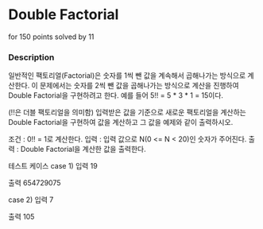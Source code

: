 # Double Factorial
for 150 points solved by 11

### Description

일반적인 팩토리얼(Factorial)은 숫자를 1씩 뺀 값을 계속해서 곱해나가는 방식으로 계산한다.
이 문제에서는 숫자를 2씩 뺀 값을 곱해나가는 방식으로 계산을 진행하여 Double Factorial을 구현하려고 한다.
예를 들어 5!! = 5 * 3 * 1 = 15이다.

(!!은 더블 팩토리얼을 의미함) 입력받은 값을 기준으로 새로운 팩토리얼을 계산하는 Double Factorial을 구현하여 값을 계산하고 그 값을 예제와 같이 출력하시오.

조건 : 0!! = 1로 계산한다.
입력 : 입력 값으로 N(0 <= N < 20)인 숫자가 주어진다.
출력 : Double Factorial을 계산한 값을 출력한다.



테스트 케이스
case 1)
입력
19

출력
654729075


case 2)
입력
7

출력
105
